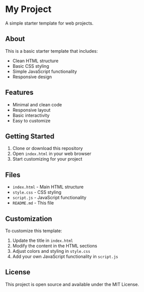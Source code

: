 # My Project

A simple starter template for web projects.

## About

This is a basic starter template that includes:
- Clean HTML structure
- Basic CSS styling
- Simple JavaScript functionality
- Responsive design

## Features

- Minimal and clean code
- Responsive layout
- Basic interactivity
- Easy to customize

## Getting Started

1. Clone or download this repository
2. Open `index.html` in your web browser
3. Start customizing for your project

## Files

- `index.html` - Main HTML structure
- `style.css` - CSS styling
- `script.js` - JavaScript functionality
- `README.md` - This file

## Customization

To customize this template:
1. Update the title in `index.html`
2. Modify the content in the HTML sections
3. Adjust colors and styling in `style.css`
4. Add your own JavaScript functionality in `script.js`

## License

This project is open source and available under the MIT License.
